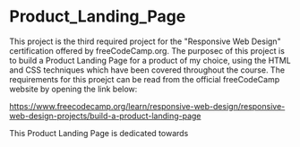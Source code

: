 # Product_Landing_Page

This project is the third required project for the "Responsive Web Design" certification offered by freeCodeCamp.org. The purposec of this project is to build a Product Landing Page for a product of my choice, using the HTML and CSS techniques which have been covered throughout the course. The requirements for this proejct can be read from the official freeCodeCamp website by opening the link below:

https://www.freecodecamp.org/learn/responsive-web-design/responsive-web-design-projects/build-a-product-landing-page

This Product Landing Page is dedicated towards
